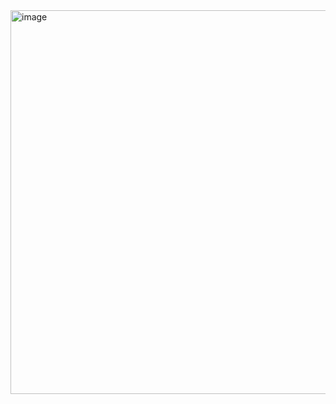 <img width="614" alt="image" src="https://user-images.githubusercontent.com/74404132/128775307-8d415740-78a7-41d9-913f-5f4d6527d740.png">